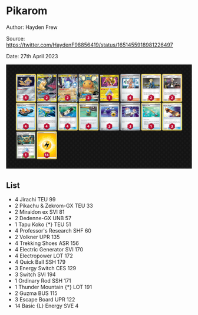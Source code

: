 # Pikarom

Author: Hayden Frew

Source: <https://twitter.com/HaydenF98856419/status/1651455918981226497>

Date: 27th April 2023

![decklist](../images/../../images/SVI/Pikarom/7-%20Pikarom.png)

## List

* 4 Jirachi TEU 99
* 2 Pikachu & Zekrom-GX TEU 33
* 2 Miraidon ex SVI 81
* 2 Dedenne-GX UNB 57
* 1 Tapu Koko {*} TEU 51
* 4 Professor's Research SHF 60
* 2 Volkner UPR 135
* 4 Trekking Shoes ASR 156
* 4 Electric Generator SVI 170
* 4 Electropower LOT 172
* 4 Quick Ball SSH 179
* 3 Energy Switch CES 129
* 3 Switch SVI 194
* 1 Ordinary Rod SSH 171
* 1 Thunder Mountain {*} LOT 191
* 2 Guzma BUS 115
* 3 Escape Board UPR 122
* 14 Basic {L} Energy SVE 4
